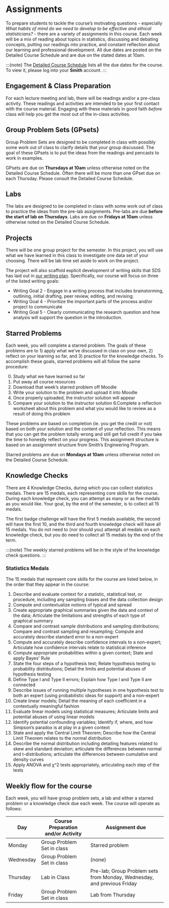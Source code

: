 # Assignments

To prepare students to tackle the course’s motivating questions - especially _What habits of mind do we need to develop to be effective and ethical 
statisticians?_ -  there are a variety of assignments in this course. Each week will be a mix of reading about topics in statistics, discussing and debating concepts, putting our readings into practice, and constant reflection about our learning and professional development. All due dates are posted on the Detailed Course Schedule and are due on the stated dates at 10am. 

:::{note}
The [Detailed Course Schedule](https://docs.google.com/document/d/1wbKfFa0bVA09RDwy985S89Lqqyg13wLnlIv_zHeMlGM/edit?usp=sharing) lists all the due dates for the course. To view it, please log into your **Smith** account. 
:::



## Engagement & Class Preparation 

For each lecture meeting and lab, there will be readings and/or a pre-class activity. These readings and activities are intended to be your first contact with the course material. Engaging with these materials in good faith _before_ class will help you get the most out of the in-class activities. 


## Group Problem Sets (GPsets)

Group Problem Sets are designed to be completed in class with possibly some work out of class to clarify details that your group discussed. The goal of these GPsets is to put the ideas from the readings and pencasts to work in examples. 

GPsets are due on **Thursdays at 10am** unless otherwise noted on the Detailed Course Schedule. Often there will be more than one GPset due on each Thursday. Please consult the Detailed Course Schedule. 

## Labs

The labs are designed to be completed in class with some work out of class to practice the ideas from the pre-lab assignments. Pre-labs are due **before the start of lab on Thursdays**. Labs are due on **Fridays at 10am** unless otherwise noted on the Detailed Course Schedule. 

## Projects 

There will be one group project for the semester. In this project, you will use what we have learned in this class to investigate one data set of your choosing. There will be lab time set aside to work on the project. 

The project will also scaffold explicit development of writing skills that SDS has laid out in [our writing plan](https://www.smith.edu/sites/default/files/media/Documents/Jacobson-Center/SDS-WritingPlan-accessible.pdf). Specifically, our course will focus on three of the listed writing goals: 
* Writing Goal 2 - Engage in a writing process that includes brainstorming, outlining, initial drafting, peer review, editing, and revising; 
* Writing Goal 4 - Prioritize the important parts of the process and/or project to communicate
* Writing Goal 5 - Clearly communicating the research question and how analysis will support the question in the introduction. 

## Starred Problems

Each week, you will complete a starred problem. The goals of these problems are to 1) apply what we’ve discussed in class on your own, 2) reflect on your learning so far, and 3) practice for the knowledge checks. To accomplish these goals, starred problems will all follow the same procedure: 

0. Study what we have learned so far
1. Put away all course resources
2. Download that week’s starred problem off Moodle
3. Write your solution to the problem and upload it into Moodle
4. Once properly uploaded, the instructor solution will appear
5. Compare your solution to the instructor solution 
6.Complete a reflection worksheet about this problem and what you would like to review as a result of doing this problem

These problems are based on completion (ie. you get the credit or not) based on both your solution and the content of your reflection. This means that you can get the problem totally wrong and still get full credit if you take the time to honestly reflect on your progress. This assignment structure is based on an assignment structure from Smith’s Engineering Program. 

Starred problems are due on **Mondays at 10am** unless otherwise noted on the Detailed Course Schedule. 


## Knowledge Checks 

There are 4 Knowledge Checks, during which you can collect statistics medals. There are 15 medals, each representing core skills for the course. During each knowledge check, you can attempt as many or as few medals as you would like. Your goal, by the end of the semester, is to collect all 15 medals.

The first badge challenge will have the first 5 medals available, the second will have the first 10, and the third and fourth knowledge check will have all 15 medals. You do not need to (nor should you) attempt all medals on each knowledge check, but you do need to collect all 15 medals by the end of the term. 

:::{note}
The weekly starred problems will be in the style of the knowledge check questions. 
:::


### Statistics Medals

The 15 medals that represent core skills for the course are listed below, in the order that they appear in the course: 

1. Describe and evaluate context for a statistic, statistical test, or procedure, including any sampling biases and the data collection design
2. Compute and contextualize notions of typical and spread
3. Create appropriate graphical summaries given the data and context of the data; Articulate the limitations and strengths of each type of graphical summary
4. Compare and contrast sample distributions and sampling distributions; Compare and contrast sampling and resampling; Compute and accurately describe standard error to a non-expert
5. Compute and accurately describe confidence intervals to a non-expert; Articulate how confidence intervals relate to statistical inference
6. Compute appropriate probabilities within a given context; State and apply Bayes' Rule
7. State the four steps of a hypothesis test; Relate hypothesis testing to probability distributions; Detail the limits and potential abuses of hypothesis testing
8. Define Type I and Type II errors; Explain how Type I and Type II are connected
9. Describe issues of running multiple hypotheses in one hypothesis test to both an expert (using probabilistic ideas for support) and a non-expert
10. Create linear models; Detail the meaning of each coefficient in a contextually meaningful fashion
11. Evaluate linear models using statistical measures; Articulate limits and potential abuses of using linear models
12. Identify potential confounding variables; Identify if, where, and how Simpson’s paradox is at play in a given context
13. State and apply the Central Limit Theorem; Describe how the Central Limit Theorem relates to the normal distribution
14. Describe the normal distribution including detailing features related to skew and standard deviation; articulate the differences between normal and t-distributions; articulate the differences between cumulative and density curves
15. Apply ANOVA and χ^2 tests appropriately, articulating each step of the tests

## Weekly flow for the course 

Each week, you will have group problem sets, a lab and either a starred problem or a knowledge check due each week. The course will operate as follows:

| Day    | Course Preparation and/or Activity | Assignment due |
| ----------- | ----------- | ----------- |
| Monday     | Group Problem Set in class | Starred problem |
| Wednesday     | Group Problem Set in class | (none) |
| Thursday     | Lab in Class| Pre-lab; Group Problem sets from Monday, Wednesday, and previous Friday |
| Friday     | Group Problem Set in class | Lab from Thursday |